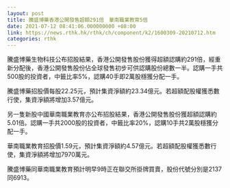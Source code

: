 ```yaml
---
layout: post
title: 騰盛博藥香港公開發售超額291倍　華南職業教育5倍
date: 2021-07-12 08:41:06.000000000 +08:00
link: https://news.rthk.hk/rthk/ch/component/k2/1600309-20210712.htm
categories: rthk
---
```


騰盛博藥生物科技公布招股結果，香港公開發售股份獲得超額認購約291倍，經重新分配後，香港公開發售股份佔全球發售初步可供認購股份總數一半。認購一手共500股的投資者，中籤比率5%，認購40手即2萬股穩獲分配一手。

騰盛博藥招股價每股22.25元，預計集資淨額約23.34億元。若超額配股權獲悉數行使，集資淨額將增加3.57億元。

另一隻新股中國華南職業教育亦公布招股結果，香港公開發售股份獲超額認購約5.01倍。認購一手共2000股的投資者，中籤比率20%，認購10手共2萬股穩獲分配一手。

華南職業教育招股價1.59元，預計集資淨額約4.57億元。若超額配股權獲悉數行使，集資淨額將增加7970萬元。

騰盛博藥同華南職業教育預計明早9時正在聯交所掛牌買賣，股份代號分別是2137同6913。
